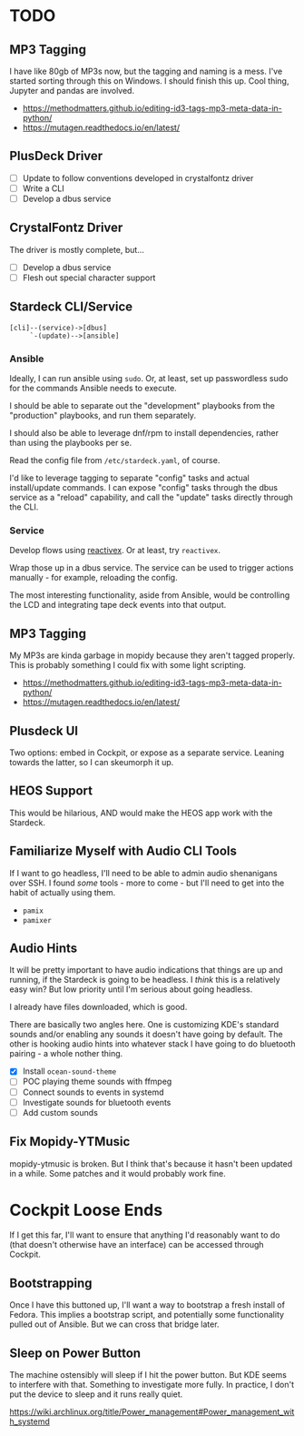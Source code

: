 # TODO

## MP3 Tagging

I have like 80gb of MP3s now, but the tagging and naming is a mess. I've started sorting through this on Windows. I should finish this up. Cool thing, Jupyter and pandas are involved.

- <https://methodmatters.github.io/editing-id3-tags-mp3-meta-data-in-python/>
- <https://mutagen.readthedocs.io/en/latest/>

## PlusDeck Driver

- [ ] Update to follow conventions developed in crystalfontz driver
- [ ] Write a CLI
- [ ] Develop a dbus service

## CrystalFontz Driver

The driver is mostly complete, but...

- [ ] Develop a dbus service
- [ ] Flesh out special character support

## Stardeck CLI/Service

```
[cli]--(service)->[dbus]
     `-(update)-->[ansible]
```

### Ansible

Ideally, I can run ansible using `sudo`. Or, at least, set up passwordless sudo for the commands Ansible needs to execute.

I should be able to separate out the "development" playbooks from the "production" playbooks, and run them separately.

I should also be able to leverage dnf/rpm to install dependencies, rather than using the playbooks per se.

Read the config file from `/etc/stardeck.yaml`, of course.

I'd like to leverage tagging to separate "config" tasks and actual install/update commands. I can expose "config" tasks through the dbus service as a "reload" capability, and call the "update" tasks directly through the CLI.

### Service

Develop flows using [reactivex](https://rxpy.readthedocs.io/en/latest/get_started.html). Or at least, try `reactivex`.

Wrap those up in a dbus service. The service can be used to trigger actions manually - for example, reloading the config.

The most interesting functionality, aside from Ansible, would be controlling the LCD and integrating tape deck events into that output.

## MP3 Tagging

My MP3s are kinda garbage in mopidy because they aren't tagged properly. This is probably something I could fix with some light scripting.

- <https://methodmatters.github.io/editing-id3-tags-mp3-meta-data-in-python/>
- <https://mutagen.readthedocs.io/en/latest/>

## Plusdeck UI

Two options: embed in Cockpit, or expose as a separate service. Leaning towards the latter, so I can skeumorph it up.

## HEOS Support

This would be hilarious, AND would make the HEOS app work with the Stardeck.

## Familiarize Myself with Audio CLI Tools

If I want to go headless, I'll need to be able to admin audio shenanigans over SSH. I found *some* tools - more to come - but I'll need to get into the habit of actually using them.

- `pamix`
- `pamixer`

## Audio Hints

It will be pretty important to have audio indications that things are up and running, if the Stardeck is going to be headless. I *think* this is a relatively easy win? But low priority until I'm serious about going headless.

I already have files downloaded, which is good.

There are basically two angles here. One is customizing KDE's standard sounds and/or enabling any sounds it doesn't have going by default. The other is hooking audio hints into whatever stack I have going to do bluetooth pairing - a whole nother thing.

- [x] Install `ocean-sound-theme`
- [ ] POC playing theme sounds with ffmpeg
- [ ] Connect sounds to events in systemd
- [ ] Investigate sounds for bluetooth events
- [ ] Add custom sounds

## Fix Mopidy-YTMusic

mopidy-ytmusic is broken. But I think that's because it hasn't been updated in a while. Some patches and it would probably work fine.

# Cockpit Loose Ends

If I get this far, I'll want to ensure that anything I'd reasonably want to do (that doesn't otherwise have an interface) can be accessed through Cockpit.

## Bootstrapping

Once I have this buttoned up, I'll want a way to bootstrap a fresh install of Fedora. This implies a bootstrap script, and potentially some functionality pulled out of Ansible. But we can cross that bridge later.

## Sleep on Power Button

The machine ostensibly will sleep if I hit the power button. But KDE seems to interfere with that. Something to investigate more fully. In practice, I don't put the device to sleep and it runs really quiet.

<https://wiki.archlinux.org/title/Power_management#Power_management_with_systemd>
